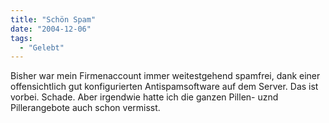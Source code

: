 ```yaml
---
title: "Schön Spam"
date: "2004-12-06"
tags:
  - "Gelebt"
---
```


Bisher war mein Firmenaccount immer weitestgehend spamfrei, dank einer offensichtlich gut konfigurierten Antispamsoftware auf dem Server. Das ist vorbei. Schade. Aber irgendwie hatte ich die ganzen Pillen- uznd Pillerangebote auch schon vermisst.
